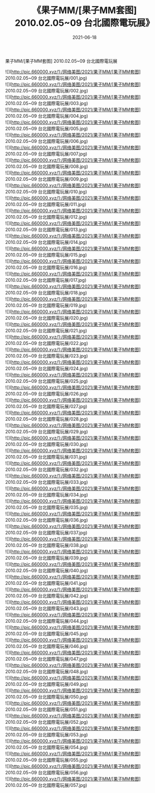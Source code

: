 ﻿---
layout: post
title:  《果子MM/[果子MM套图] 2010.02.05~09 台北國際電玩展》
date:   2021-06-18
img: http://pic.660000.xyz/1:/网络美图/2021/果子MM/[果子MM套图] 2010.02.05~09 台北國際電玩展/000.jpg
categories: [美女, 清纯, 唯美]
---

果子MM/[果子MM套图] 2010.02.05~09 台北國際電玩展

 ![](http://pic.660000.xyz/1:/网络美图/2021/果子MM/[果子MM套图] 2010.02.05~09 台北國際電玩展/001.jpg) <br>![](http://pic.660000.xyz/1:/网络美图/2021/果子MM/[果子MM套图] 2010.02.05~09 台北國際電玩展/002.jpg) <br>![](http://pic.660000.xyz/1:/网络美图/2021/果子MM/[果子MM套图] 2010.02.05~09 台北國際電玩展/003.jpg) <br>![](http://pic.660000.xyz/1:/网络美图/2021/果子MM/[果子MM套图] 2010.02.05~09 台北國際電玩展/004.jpg) <br>![](http://pic.660000.xyz/1:/网络美图/2021/果子MM/[果子MM套图] 2010.02.05~09 台北國際電玩展/005.jpg) <br>![](http://pic.660000.xyz/1:/网络美图/2021/果子MM/[果子MM套图] 2010.02.05~09 台北國際電玩展/006.jpg) <br>![](http://pic.660000.xyz/1:/网络美图/2021/果子MM/[果子MM套图] 2010.02.05~09 台北國際電玩展/007.jpg) <br>![](http://pic.660000.xyz/1:/网络美图/2021/果子MM/[果子MM套图] 2010.02.05~09 台北國際電玩展/008.jpg) <br>![](http://pic.660000.xyz/1:/网络美图/2021/果子MM/[果子MM套图] 2010.02.05~09 台北國際電玩展/009.jpg) <br>![](http://pic.660000.xyz/1:/网络美图/2021/果子MM/[果子MM套图] 2010.02.05~09 台北國際電玩展/010.jpg) <br>![](http://pic.660000.xyz/1:/网络美图/2021/果子MM/[果子MM套图] 2010.02.05~09 台北國際電玩展/011.jpg) <br>![](http://pic.660000.xyz/1:/网络美图/2021/果子MM/[果子MM套图] 2010.02.05~09 台北國際電玩展/012.jpg) <br>![](http://pic.660000.xyz/1:/网络美图/2021/果子MM/[果子MM套图] 2010.02.05~09 台北國際電玩展/013.jpg) <br>![](http://pic.660000.xyz/1:/网络美图/2021/果子MM/[果子MM套图] 2010.02.05~09 台北國際電玩展/014.jpg) <br>![](http://pic.660000.xyz/1:/网络美图/2021/果子MM/[果子MM套图] 2010.02.05~09 台北國際電玩展/015.jpg) <br>![](http://pic.660000.xyz/1:/网络美图/2021/果子MM/[果子MM套图] 2010.02.05~09 台北國際電玩展/016.jpg) <br>![](http://pic.660000.xyz/1:/网络美图/2021/果子MM/[果子MM套图] 2010.02.05~09 台北國際電玩展/017.jpg) <br>![](http://pic.660000.xyz/1:/网络美图/2021/果子MM/[果子MM套图] 2010.02.05~09 台北國際電玩展/018.jpg) <br>![](http://pic.660000.xyz/1:/网络美图/2021/果子MM/[果子MM套图] 2010.02.05~09 台北國際電玩展/019.jpg) <br>![](http://pic.660000.xyz/1:/网络美图/2021/果子MM/[果子MM套图] 2010.02.05~09 台北國際電玩展/020.jpg) <br>![](http://pic.660000.xyz/1:/网络美图/2021/果子MM/[果子MM套图] 2010.02.05~09 台北國際電玩展/021.jpg) <br>![](http://pic.660000.xyz/1:/网络美图/2021/果子MM/[果子MM套图] 2010.02.05~09 台北國際電玩展/022.jpg) <br>![](http://pic.660000.xyz/1:/网络美图/2021/果子MM/[果子MM套图] 2010.02.05~09 台北國際電玩展/023.jpg) <br>![](http://pic.660000.xyz/1:/网络美图/2021/果子MM/[果子MM套图] 2010.02.05~09 台北國際電玩展/024.jpg) <br>![](http://pic.660000.xyz/1:/网络美图/2021/果子MM/[果子MM套图] 2010.02.05~09 台北國際電玩展/025.jpg) <br>![](http://pic.660000.xyz/1:/网络美图/2021/果子MM/[果子MM套图] 2010.02.05~09 台北國際電玩展/026.jpg) <br>![](http://pic.660000.xyz/1:/网络美图/2021/果子MM/[果子MM套图] 2010.02.05~09 台北國際電玩展/027.jpg) <br>![](http://pic.660000.xyz/1:/网络美图/2021/果子MM/[果子MM套图] 2010.02.05~09 台北國際電玩展/028.jpg) <br>![](http://pic.660000.xyz/1:/网络美图/2021/果子MM/[果子MM套图] 2010.02.05~09 台北國際電玩展/029.jpg) <br>![](http://pic.660000.xyz/1:/网络美图/2021/果子MM/[果子MM套图] 2010.02.05~09 台北國際電玩展/030.jpg) <br>![](http://pic.660000.xyz/1:/网络美图/2021/果子MM/[果子MM套图] 2010.02.05~09 台北國際電玩展/031.jpg) <br>![](http://pic.660000.xyz/1:/网络美图/2021/果子MM/[果子MM套图] 2010.02.05~09 台北國際電玩展/032.jpg) <br>![](http://pic.660000.xyz/1:/网络美图/2021/果子MM/[果子MM套图] 2010.02.05~09 台北國際電玩展/033.jpg) <br>![](http://pic.660000.xyz/1:/网络美图/2021/果子MM/[果子MM套图] 2010.02.05~09 台北國際電玩展/034.jpg) <br>![](http://pic.660000.xyz/1:/网络美图/2021/果子MM/[果子MM套图] 2010.02.05~09 台北國際電玩展/035.jpg) <br>![](http://pic.660000.xyz/1:/网络美图/2021/果子MM/[果子MM套图] 2010.02.05~09 台北國際電玩展/036.jpg) <br>![](http://pic.660000.xyz/1:/网络美图/2021/果子MM/[果子MM套图] 2010.02.05~09 台北國際電玩展/037.jpg) <br>![](http://pic.660000.xyz/1:/网络美图/2021/果子MM/[果子MM套图] 2010.02.05~09 台北國際電玩展/038.jpg) <br>![](http://pic.660000.xyz/1:/网络美图/2021/果子MM/[果子MM套图] 2010.02.05~09 台北國際電玩展/039.jpg) <br>![](http://pic.660000.xyz/1:/网络美图/2021/果子MM/[果子MM套图] 2010.02.05~09 台北國際電玩展/040.jpg) <br>![](http://pic.660000.xyz/1:/网络美图/2021/果子MM/[果子MM套图] 2010.02.05~09 台北國際電玩展/041.jpg) <br>![](http://pic.660000.xyz/1:/网络美图/2021/果子MM/[果子MM套图] 2010.02.05~09 台北國際電玩展/042.jpg) <br>![](http://pic.660000.xyz/1:/网络美图/2021/果子MM/[果子MM套图] 2010.02.05~09 台北國際電玩展/043.jpg) <br>![](http://pic.660000.xyz/1:/网络美图/2021/果子MM/[果子MM套图] 2010.02.05~09 台北國際電玩展/044.jpg) <br>![](http://pic.660000.xyz/1:/网络美图/2021/果子MM/[果子MM套图] 2010.02.05~09 台北國際電玩展/045.jpg) <br>![](http://pic.660000.xyz/1:/网络美图/2021/果子MM/[果子MM套图] 2010.02.05~09 台北國際電玩展/046.jpg) <br>![](http://pic.660000.xyz/1:/网络美图/2021/果子MM/[果子MM套图] 2010.02.05~09 台北國際電玩展/047.jpg) <br>![](http://pic.660000.xyz/1:/网络美图/2021/果子MM/[果子MM套图] 2010.02.05~09 台北國際電玩展/048.jpg) <br>![](http://pic.660000.xyz/1:/网络美图/2021/果子MM/[果子MM套图] 2010.02.05~09 台北國際電玩展/049.jpg) <br>![](http://pic.660000.xyz/1:/网络美图/2021/果子MM/[果子MM套图] 2010.02.05~09 台北國際電玩展/050.jpg) <br>![](http://pic.660000.xyz/1:/网络美图/2021/果子MM/[果子MM套图] 2010.02.05~09 台北國際電玩展/051.jpg) <br>![](http://pic.660000.xyz/1:/网络美图/2021/果子MM/[果子MM套图] 2010.02.05~09 台北國際電玩展/052.jpg) <br>![](http://pic.660000.xyz/1:/网络美图/2021/果子MM/[果子MM套图] 2010.02.05~09 台北國際電玩展/053.jpg) <br>![](http://pic.660000.xyz/1:/网络美图/2021/果子MM/[果子MM套图] 2010.02.05~09 台北國際電玩展/054.jpg) <br>![](http://pic.660000.xyz/1:/网络美图/2021/果子MM/[果子MM套图] 2010.02.05~09 台北國際電玩展/055.jpg) <br>![](http://pic.660000.xyz/1:/网络美图/2021/果子MM/[果子MM套图] 2010.02.05~09 台北國際電玩展/056.jpg) <br>![](http://pic.660000.xyz/1:/网络美图/2021/果子MM/[果子MM套图] 2010.02.05~09 台北國際電玩展/057.jpg) <br>
